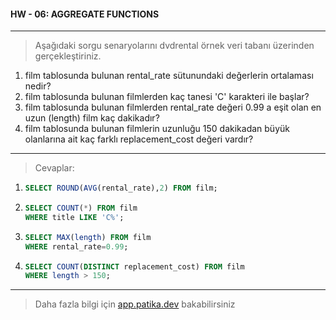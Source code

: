 #### HW - 06: AGGREGATE FUNCTIONS

---

> Aşağıdaki sorgu senaryolarını dvdrental örnek veri tabanı üzerinden gerçekleştiriniz.

1. film tablosunda bulunan rental_rate sütunundaki değerlerin ortalaması nedir?
2. film tablosunda bulunan filmlerden kaç tanesi 'C' karakteri ile başlar?
3. film tablosunda bulunan filmlerden rental_rate değeri 0.99 a eşit olan en uzun (length) film kaç dakikadır?
4. film tablosunda bulunan filmlerin uzunluğu 150 dakikadan büyük olanlarına ait kaç farklı replacement_cost değeri vardır?
---

> Cevaplar:

1. ```sql
   SELECT ROUND(AVG(rental_rate),2) FROM film;
   ```
2. ```sql
   SELECT COUNT(*) FROM film
   WHERE title LIKE 'C%';
   ```
3. ```sql
   SELECT MAX(length) FROM film
   WHERE rental_rate=0.99;
   ```
4. ```sql
   SELECT COUNT(DISTINCT replacement_cost) FROM film
   WHERE length > 150;
   ```

---

> Daha fazla bilgi için [app.patika.dev](https://app.patika.dev/courses/sql/Odev4) bakabilirsiniz